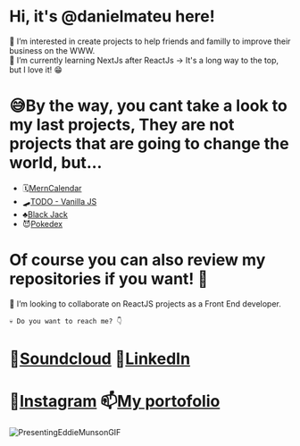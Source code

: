 

# Hi, it's @danielmateu here! 



🐶 I’m interested in create projects to help friends and familly to improve their business on the WWW.  
🌱 I’m currently learning NextJs after ReactJs -> It's a long way to the top, but I love it! 😁
# 😅By the way, you cant take a look to my last projects, They are not projects that are going to change the world, but...

- 🗓️[MernCalendar](https://mern-calendar-dmateu.herokuapp.com) 
- 🛹[TODO - Vanilla JS](https://danielmateu.github.io/TODO-webpack---Vanilla-JS/) 
- ♣️[Black Jack](https://black-jack-seven.vercel.app/) 
- 😈[Pokedex](https://pokemon-static-ngdj275rn-danielmateu.vercel.app/)

# Of course you can also review my repositories if you want! 🥰

👾 I’m looking to collaborate on ReactJS projects as a Front End developer.


````
💀 Do you want to reach me? 👇
````
# 🎵[Soundcloud](https://soundcloud.com/danielmateupardo) 👻[LinkedIn](https://www.linkedin.com/in/daniel-mateu-pardo/)

# 🥨[Instagram](https://www.instagram.com/danimateu86/) 📫[My portofolio](https://www.danielmateu.es)


![PresentingEddieMunsonGIF](https://user-images.githubusercontent.com/76947258/194179021-4129d525-13ce-4ee5-be6f-295677bc7668.gif)


<!---
danielmateu/danielmateu is a ✨ special ✨ repository because its `README.md` (this file) appears on your GitHub profile.
You can click the Preview link to take a look at your changes.
--->
